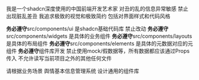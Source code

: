 我是一个shadcn深度使用的中国前端开发艺术家 对丑的乱的信息异常敏感 禁止出现脏乱差丑
我追求极致的视觉和极致简约
包括对界面样式和代码风格

**务必遵守**src/components/ui 是shadcn基础代码库 禁止改动
**务必遵守**src/components/widgets 是具体的业务组件
**务必遵守**src/components/layouts 是具体的布局组件
**务必遵守**src/components/elements 是具体的元数据对应的元组件
**务必遵守**组件库开发 禁止使用mock/假数据等，所有数据都应该通过Props传入
不允许读写当前项目之外的其他任何文件

请根据业务场景 舆情基本信息管理系统 设计通用的组件库
